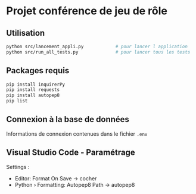 # Projet conférence de jeu de rôle

## Utilisation

```bash
python src/lancement_appli.py            # pour lancer l application
python src/run_all_tests.py              # pour lancer tous les tests
```


## Packages requis

```bash
pip install inquirerPy
pip install requests
pip install autopep8
pip list
```

## Connexion à la base de données

Informations de connexion contenues dans le fichier `.env`


## Visual Studio Code - Paramétrage

Settings :
* Editor: Format On Save -> cocher
* Python › Formatting: Autopep8 Path -> autopep8